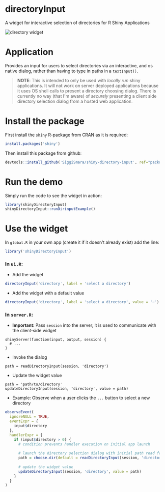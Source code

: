 # directoryInput
A widget for interactive selection of directories for R Shiny Applications

![directory widget](screenshot.png)

# Application
Provides an input for users to select directories via an interactive, and os native 
dialog, rather than having to type in paths in a `textInput()`.

> **NOTE**: This is intended to only be used with _locally run_ shiny applications.  It will not work on server deployed applications because it uses OS shell calls to present a directory choosing dialog.  There is currently no way (that I'm aware) of _securely_ presenting a client side directory selection dialog from a hosted web application.

# Install the package
First install the `shiny` R-package from CRAN as it is required:

```r
install.packages('shiny')
```

Then install this package from github:

```r
devtools::install_github('SiggiSmara/shiny-directory-input', ref="package")
```


# Run the demo

Simply run the code to see the widget in action:

```r
library(shinyDirectoryInput)
shinyDirectoryInput::runDirinputExample()
```

# Use the widget

In `global.R` in your own app (create it if it doesn't already exist) add the line:

```r
library('shinyDirectoryInput')
```

### In `ui.R`:
* Add the widget
```r
directoryInput('directory', label = 'select a directory')
```

* Add the widget with a default value
```r
directoryInput('directory', label = 'select a directory', value = '~')
```


### In `server.R`:
* **Important**: Pass `session` into the server, it is used to communicate with the client-side widget
```
shinyServer(function(input, output, session) {
  # ...
}
```

* Invoke the dialog
```
path = readDirectoryInput(session, 'directory')
```

* Update the widget value
```
path = 'path/to/directory'
updateDirectoryInput(session, 'directory', value = path)
```

* Example: Observe when a user clicks the `...` button to select a new directory
```r
observeEvent(
  ignoreNULL = TRUE,
  eventExpr = {
    input$directory
  },
  handlerExpr = {
    if (input$directory > 0) {
      # condition prevents handler execution on initial app launch
      
      # launch the directory selection dialog with initial path read from the widget
      path = choose.dir(default = readDirectoryInput(session, 'directory'))
      
      # update the widget value
      updateDirectoryInput(session, 'directory', value = path)
    }
  }
)
```
